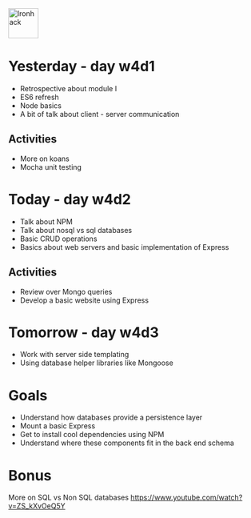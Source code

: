 <img src="https://raw.githubusercontent.com/webmad1019-1/w1d3-advanced-selectors-positioning-full-layout/master/img/ironhack.svg?sanitize=true" alt="Ironhack" width="60"/>

# Yesterday - day w4d1

- Retrospective about module I
- ES6 refresh
- Node basics
- A bit of talk about client - server communication

## Activities

- More on koans
- Mocha unit testing

# Today - day w4d2

- Talk about NPM
- Talk about nosql vs sql databases
- Basic CRUD operations
- Basics about web servers and basic implementation of Express

## Activities

- Review over Mongo queries
- Develop a basic website using Express

# Tomorrow - day w4d3

- Work with server side templating
- Using database helper libraries like Mongoose

# Goals

- Understand how databases provide a persistence layer
- Mount a basic Express
- Get to install cool dependencies using NPM
- Understand where these components fit in the back end schema

# Bonus

More on SQL vs Non SQL databases
https://www.youtube.com/watch?v=ZS_kXvOeQ5Y
